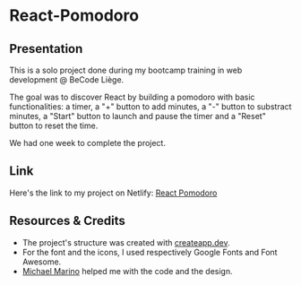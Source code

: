 # React-Pomodoro

## Presentation
This is a solo project done during my bootcamp training in web development @ BeCode Liège.

The goal was to discover React by building a pomodoro with basic functionalities: 
a timer, a "+" button to add minutes, a "-" button to substract minutes, a "Start"
button to launch and pause the timer and a "Reset" button to reset the time.

We had one week to complete the project.

## Link
Here's the link to my project on Netlify: [React Pomodoro](https://ldolne-react-pomodoro.netlify.app/ "React Pomodoro")

## Resources & Credits
- The project's structure was created with [createapp.dev](https://createapp.dev/ "createapp.dev").
- For the font and the icons, I used respectively Google Fonts and Font Awesome. 
- [Michael Marino](https://github.com/MmarinoM "Michael Marino") helped me with the code and the design.
